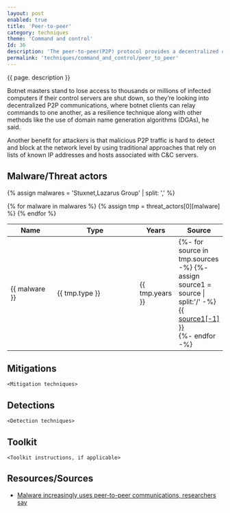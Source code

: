 ```yaml
---
layout: post
enabled: true
title: 'Peer-to-peer'
category: techniques
theme: 'Command and control'
Id: 36
description: 'The peer-to-peer(P2P) protocol provides a decentralized command and control technique. A decentralized network allows botnet clients to relay commands to other bots and removes the need of a master server.'
permalink: 'techniques/command_and_control/peer_to_peer'
---
```

{{ page. description }}

Botnet masters stand to lose access to thousands or millions of infected computers if their control servers are shut down, so they’re looking into decentralized P2P communications, where botnet clients can relay commands to one another, as a resilience technique along with other methods like the use of domain name generation algorithms (DGAs), he said.

Another benefit for attackers is that malicious P2P traffic is hard to detect and block at the network level by using traditional approaches that rely on lists of known IP addresses and hosts associated with C&C servers.

## Malware/Threat actors

<!-- Threat actors table -->
{% assign malwares = 'Stuxnet,Lazarus Group' | split: ',' %}

<div class="threat-actor-table">
<table>
    <colgroup>
        <col width="30%" />
        <col width="70%" />
    </colgroup>
    <thead>
        <tr class="header">
            <th>Name</th>
            <th>Type</th>
            <th>Years</th>
            <th>Source</th>
        </tr>
    </thead>
    <tbody>
        {% for malware in malwares %}
        <tr>
        {% assign tmp = threat_actors[0][malware] %}
            <td markdown="span">{{ malware }}</td>
            <td markdown="span">{{ tmp.type }}</td>
            <td markdown="span">{{ tmp.years }}</td>
            <td markdown="span">
                {%- for source in tmp.sources -%}
                    {%- assign source1 = source | split:'/' -%}
                    <a href="{{ source }}">{{ source1[-1] }}</a><br>
                {%- endfor -%}
            </td>
        </tr>
        {% endfor %}
    </tbody>
</table>
</div>

## Mitigations

`<Mitigation techniques>`

## Detections

`<Detection techniques>`

## Toolkit

`<Toolkit instructions, if applicable>`

## Resources/Sources

* [Malware increasingly uses peer-to-peer communications, researchers say](https://www.pcworld.com/article/2040836/malware-increasingly-uses-peertopeer-communications-researchers-say.html)
